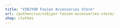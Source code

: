 ```yaml
---
title: "VIBJYOR Fasion Accessories Store"
url: /puthencruz/vibjyor-fasion-accessories-store/
shop: clothes
---
```

